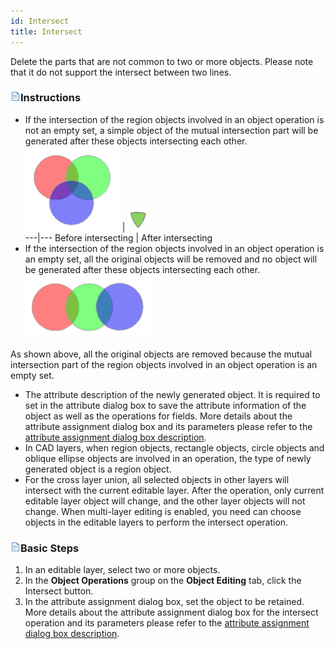 ```yaml
---
id: Intersect
title: Intersect
---
```


Delete the parts that are not common to two or more objects. Please note that it do not support the intersect between two lines.

### ![](../../../img/read.gif)Instructions

  * If the intersection of the region objects involved in an object operation is not an empty set, a simple object of the mutual intersection part will be generated after these objects intersecting each other.  
  ![](img-en/intersect01.png) | ![](img-en/intersect02.png)  
---|--- 
Before intersecting | After intersecting  
  * If the intersection of the region objects involved in an object operation is an empty set, all the original objects will be removed and no object will be generated after these objects intersecting each other.  ![](img-en/intersect03.png)  
  
As shown above, all the original objects are removed because the mutual intersection part of the region objects involved in an object operation is an empty set.

  * The attribute description of the newly generated object. It is required to set in the attribute dialog box to save the attribute information of the object as well as the operations for fields. More details about the attribute assignment dialog box and its parameters please refer to the [ attribute assignment dialog box description](AttributeDiag.htm).
  * In CAD layers, when region objects, rectangle objects, circle objects and oblique ellipse objects are involved in an operation, the type of newly generated object is a region object.
  * For the cross layer union, all selected objects in other layers will intersect with the current editable layer. After the operation, only current editable layer object will change, and the other layer objects will not change. When multi-layer editing is enabled, you need can choose objects in the editable layers to perform the intersect operation.

### ![](../../../img/read.gif)Basic Steps

  1. In an editable layer, select two or more objects.
  2. In the **Object Operations** group on the **Object Editing** tab, click the Intersect button.
  3. In the attribute assignment dialog box, set the object to be retained. More details about the attribute assignment dialog box for the intersect operation and its parameters please refer to the [ attribute assignment dialog box description](AttributeDiag.htm). 



